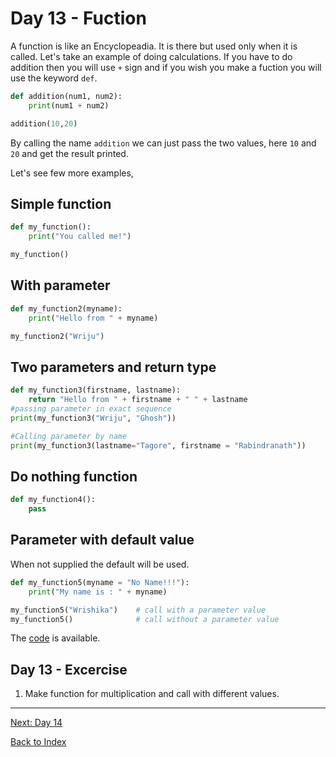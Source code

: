 # Day 13 - Fuction

A function is like an Encyclopeadia. It is there but used only when it is called. Let's take an example of doing calculations. If you have to do addition then you will use `+` sign and if you wish you make a fuction you will use the keyword `def`.

```python
def addition(num1, num2):
    print(num1 + num2)

addition(10,20)
```

By calling the name `addition` we can just pass the two values, here `10` and `20` and get the result printed.

Let's see few more examples,

## Simple function

```python
def my_function():
    print("You called me!")

my_function()
```

## With parameter

```python
def my_function2(myname):
    print("Hello from " + myname)

my_function2("Wriju")
```

## Two parameters and return type

```python
def my_function3(firstname, lastname):
    return "Hello from " + firstname + " " + lastname
#passing parameter in exact sequence 
print(my_function3("Wriju", "Ghosh"))

#Calling parameter by name
print(my_function3(lastname="Tagore", firstname = "Rabindranath"))
```

## Do nothing function

```python
def my_function4():
    pass
```

## Parameter with default value 

When not supplied the default will be used. 

```python
def my_function5(myname = "No Name!!!"):
    print("My name is : " + myname)

my_function5("Wrishika")    # call with a parameter value
my_function5()              # call without a parameter value
```

The [code](SampleCode/13Function.py) is available.

<!--
## Watch the video

[Video link](https://www.youtube.com/watch?v=)
-->

## Day 13 - Excercise

1. Make function for multiplication and call with different values.

---
[Next: Day 14](14-day14.md)

[Back to Index](index.md)
